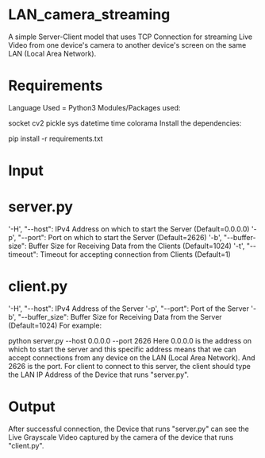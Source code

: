 # LAN_camera_streaming
A simple Server-Client model that uses TCP Connection for streaming Live Video from one device's camera to another device's screen on the same LAN (Local Area Network).

# Requirements
Language Used = Python3
Modules/Packages used:

socket
cv2
pickle
sys
datetime
time
colorama
Install the dependencies:

pip install -r requirements.txt
# Input
# server.py
'-H', "--host": IPv4 Address on which to start the Server (Default=0.0.0.0)
'-p', "--port": Port on which to start the Server (Default=2626)
'-b', "--buffer-size": Buffer Size for Receiving Data from the Clients (Default=1024)
'-t', "--timeout": Timeout for accepting connection from Clients (Default=1)
# client.py
'-H', "--host": IPv4 Address of the Server
'-p', "--port": Port of the Server
'-b', "--buffer_size": Buffer Size for Receiving Data from the Server (Default=1024)
For example:

python server.py --host 0.0.0.0 --port 2626
Here 0.0.0.0 is the address on which to start the server and this specific address means that we can accept connections from any device on the LAN (Local Area Network). And 2626 is the port.
For client to connect to this server, the client should type the LAN IP Address of the Device that runs "server.py".

# Output
After successful connection, the Device that runs "server.py" can see the Live Grayscale Video captured by the camera of the device that runs "client.py".
